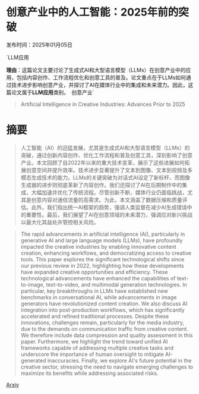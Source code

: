 # 创意产业中的人工智能：2025年前的突破

发布时间：2025年01月05日

`LLM应用

**理由**：这篇论文主要讨论了生成式AI和大型语言模型（LLMs）在创意产业中的应用，包括内容创作、工作流程优化和创意工具的普及。论文重点在于LLMs如何通过技术进步影响创意产业，并探讨了AI在媒体行业中的集成和未来潜力。因此，这篇论文属于**LLM应用**类别。` `创意产业`

> Artificial Intelligence in Creative Industries: Advances Prior to 2025

# 摘要

> 人工智能（AI）的迅猛发展，尤其是生成式AI和大型语言模型（LLMs）的突破，通过创新内容创作、优化工作流程和普及创意工具，深刻影响了创意产业。本文回顾了自2022年以来的重大技术变革，展示了这些进展如何拓展创意空间并提升效率。技术进步显著提升了文本到图像、文本到视频及多模态生成技术的能力。LLMs的关键突破为对话式AI设定了新标杆，而图像生成器的进步则彻底革新了内容创作。我们还探讨了AI在后期制作中的集成，大幅加速并优化了传统流程。尽管创新不断，媒体行业仍面临挑战，尤其是创意内容对通信流量的高需求。为此，本文涵盖了数据压缩和质量评估。此外，我们指出统一AI框架的趋势，强调人类监督在减少AI生成错误中的重要性。最后，我们展望了AI在创意领域的未来潜力，强调应对新兴挑战以最大化其益处并管控相关风险。

> The rapid advancements in artificial intelligence (AI), particularly in generative AI and large language models (LLMs), have profoundly impacted the creative industries by enabling innovative content creation, enhancing workflows, and democratizing access to creative tools. This paper explores the significant technological shifts since our previous review in 2022, highlighting how these developments have expanded creative opportunities and efficiency. These technological advancements have enhanced the capabilities of text-to-image, text-to-video, and multimodal generation technologies. In particular, key breakthroughs in LLMs have established new benchmarks in conversational AI, while advancements in image generators have revolutionized content creation. We also discuss AI integration into post-production workflows, which has significantly accelerated and refined traditional processes. Despite these innovations, challenges remain, particularly for the media industry, due to the demands on communication traffic from creative content. We therefore include data compression and quality assessment in this paper. Furthermore, we highlight the trend toward unified AI frameworks capable of addressing multiple creative tasks and underscore the importance of human oversight to mitigate AI-generated inaccuracies. Finally, we explore AI's future potential in the creative sector, stressing the need to navigate emerging challenges to maximize its benefits while addressing associated risks.

[Arxiv](https://arxiv.org/abs/2501.02725)